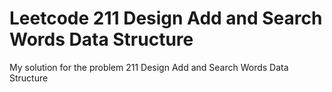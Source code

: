 # Leetcode 211 Design Add and Search Words Data Structure
My solution for the problem 211 Design Add and Search Words Data Structure
